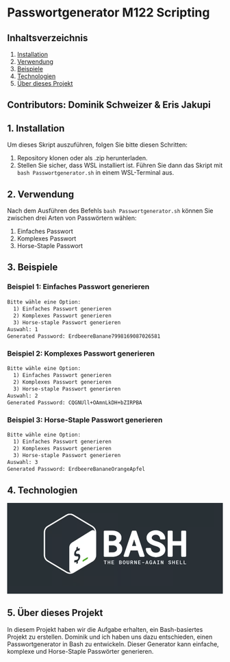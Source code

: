 # Passwortgenerator M122 Scripting

## Inhaltsverzeichnis

1. [Installation](#1-installation)
2. [Verwendung](#2-verwendung)
3. [Beispiele](#3-beispiele)
4. [Technologien](#4-technologien)
5. [Über dieses Projekt](#5-über-dieses-projekt)

## Contributors: Dominik Schweizer & Eris Jakupi

## 1. Installation

Um dieses Skript auszuführen, folgen Sie bitte diesen Schritten:

1. Repository klonen oder als .zip herunterladen.
2. Stellen Sie sicher, dass WSL installiert ist. Führen Sie dann das Skript mit `bash Passwortgenerator.sh` in einem WSL-Terminal aus.

## 2. Verwendung

Nach dem Ausführen des Befehls `bash Passwortgenerator.sh` können Sie zwischen drei Arten von Passwörtern wählen:

1. Einfaches Passwort
2. Komplexes Passwort
3. Horse-Staple Passwort

## 3. Beispiele

### Beispiel 1: Einfaches Passwort generieren

```
Bitte wähle eine Option:
  1) Einfaches Passwort generieren
  2) Komplexes Passwort generieren
  3) Horse-staple Passwort generieren
Auswahl: 1
Generated Password: ErdbeereBanane7998169087026581
```

### Beispiel 2: Komplexes Passwort generieren

```
Bitte wähle eine Option:
  1) Einfaches Passwort generieren
  2) Komplexes Passwort generieren
  3) Horse-staple Passwort generieren
Auswahl: 2
Generated Password: CQGNUll+OAmnLkDH+bZIRPBA
```

### Beispiel 3: Horse-Staple Passwort generieren

```
Bitte wähle eine Option:
  1) Einfaches Passwort generieren
  2) Komplexes Passwort generieren
  3) Horse-staple Passwort generieren
Auswahl: 3
Generated Password: ErdbeereBananeOrangeApfel
```

## 4. Technologien

![Technologien](image.png)

## 5. Über dieses Projekt

In diesem Projekt haben wir die Aufgabe erhalten, ein Bash-basiertes Projekt zu erstellen. Dominik und ich haben uns dazu entschieden, einen Passwortgenerator in Bash zu entwickeln. Dieser Generator kann einfache, komplexe und Horse-Staple Passwörter generieren.